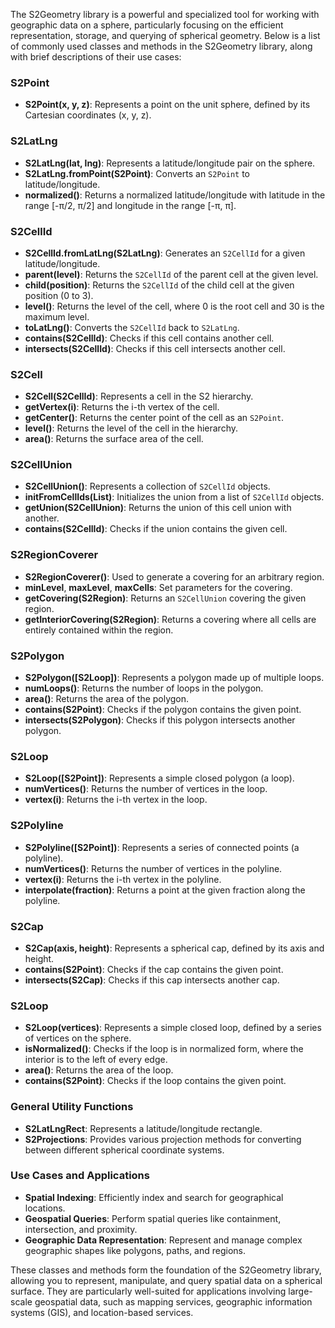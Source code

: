 The S2Geometry library is a powerful and specialized tool for working with geographic data on a sphere, particularly focusing on the efficient representation, storage, and querying of spherical geometry. Below is a list of commonly used classes and methods in the S2Geometry library, along with brief descriptions of their use cases:

### S2Point
- **S2Point(x, y, z)**: Represents a point on the unit sphere, defined by its Cartesian coordinates (x, y, z).

### S2LatLng
- **S2LatLng(lat, lng)**: Represents a latitude/longitude pair on the sphere.
- **S2LatLng.fromPoint(S2Point)**: Converts an `S2Point` to latitude/longitude.
- **normalized()**: Returns a normalized latitude/longitude with latitude in the range [-π/2, π/2] and longitude in the range [-π, π].

### S2CellId
- **S2CellId.fromLatLng(S2LatLng)**: Generates an `S2CellId` for a given latitude/longitude.
- **parent(level)**: Returns the `S2CellId` of the parent cell at the given level.
- **child(position)**: Returns the `S2CellId` of the child cell at the given position (0 to 3).
- **level()**: Returns the level of the cell, where 0 is the root cell and 30 is the maximum level.
- **toLatLng()**: Converts the `S2CellId` back to `S2LatLng`.
- **contains(S2CellId)**: Checks if this cell contains another cell.
- **intersects(S2CellId)**: Checks if this cell intersects another cell.

### S2Cell
- **S2Cell(S2CellId)**: Represents a cell in the S2 hierarchy.
- **getVertex(i)**: Returns the i-th vertex of the cell.
- **getCenter()**: Returns the center point of the cell as an `S2Point`.
- **level()**: Returns the level of the cell in the hierarchy.
- **area()**: Returns the surface area of the cell.

### S2CellUnion
- **S2CellUnion()**: Represents a collection of `S2CellId` objects.
- **initFromCellIds(List<S2CellId>)**: Initializes the union from a list of `S2CellId` objects.
- **getUnion(S2CellUnion)**: Returns the union of this cell union with another.
- **contains(S2CellId)**: Checks if the union contains the given cell.

### S2RegionCoverer
- **S2RegionCoverer()**: Used to generate a covering for an arbitrary region.
- **minLevel**, **maxLevel**, **maxCells**: Set parameters for the covering.
- **getCovering(S2Region)**: Returns an `S2CellUnion` covering the given region.
- **getInteriorCovering(S2Region)**: Returns a covering where all cells are entirely contained within the region.

### S2Polygon
- **S2Polygon([S2Loop])**: Represents a polygon made up of multiple loops.
- **numLoops()**: Returns the number of loops in the polygon.
- **area()**: Returns the area of the polygon.
- **contains(S2Point)**: Checks if the polygon contains the given point.
- **intersects(S2Polygon)**: Checks if this polygon intersects another polygon.

### S2Loop
- **S2Loop([S2Point])**: Represents a simple closed polygon (a loop).
- **numVertices()**: Returns the number of vertices in the loop.
- **vertex(i)**: Returns the i-th vertex in the loop.

### S2Polyline
- **S2Polyline([S2Point])**: Represents a series of connected points (a polyline).
- **numVertices()**: Returns the number of vertices in the polyline.
- **vertex(i)**: Returns the i-th vertex in the polyline.
- **interpolate(fraction)**: Returns a point at the given fraction along the polyline.

### S2Cap
- **S2Cap(axis, height)**: Represents a spherical cap, defined by its axis and height.
- **contains(S2Point)**: Checks if the cap contains the given point.
- **intersects(S2Cap)**: Checks if this cap intersects another cap.

### S2Loop
- **S2Loop(vertices)**: Represents a simple closed loop, defined by a series of vertices on the sphere.
- **isNormalized()**: Checks if the loop is in normalized form, where the interior is to the left of every edge.
- **area()**: Returns the area of the loop.
- **contains(S2Point)**: Checks if the loop contains the given point.

### General Utility Functions
- **S2LatLngRect**: Represents a latitude/longitude rectangle.
- **S2Projections**: Provides various projection methods for converting between different spherical coordinate systems.

### Use Cases and Applications
- **Spatial Indexing**: Efficiently index and search for geographical locations.
- **Geospatial Queries**: Perform spatial queries like containment, intersection, and proximity.
- **Geographic Data Representation**: Represent and manage complex geographic shapes like polygons, paths, and regions.

These classes and methods form the foundation of the S2Geometry library, allowing you to represent, manipulate, and query spatial data on a spherical surface. They are particularly well-suited for applications involving large-scale geospatial data, such as mapping services, geographic information systems (GIS), and location-based services.
